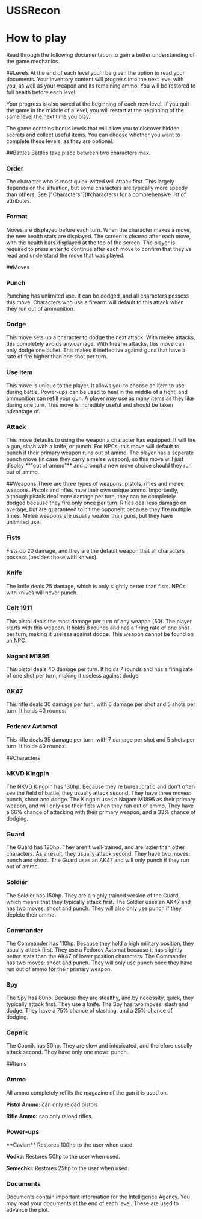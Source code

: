 # USSRecon

# How to play
Read through the following documentation to gain a better understanding of the game mechanics.

##Levels
At the end of each level you'll be given the option to read your documents. Your inventory content will progress into 
the next level with you, as well as your weapon and its remaining ammo. You will be restored to full health before each 
level.

Your progress is also saved at the beginning of each new level. If you quit the game in the middle of a level, you will
restart at the beginning of the same level the next time you play.

The game contains bonus levels that will allow you to discover hidden secrets and collect useful items. You can choose
whether you want to complete these levels, as they are optional.

##Battles
Battles take place between two characters max.

<h3>Order</h3>
The character who is most quick-witted will attack first. This largely depends on the situation, but some characters
are typically more speedy than others. See ["Characters"](#characters) for a comprehensive list of attributes.

<h3>Format</h3>
Moves are displayed before each turn. When the character makes a move, the new health stats are displayed. The screen is
cleared after each move, with the health bars displayed at the top of the screen. The player is required to press enter
to continue after each move to confirm that they've read and understand the move that was played.

##Moves

<h3>Punch</h3>
Punching has unlimited use. It can be dodged, and all characters possess this move. Characters who use a firearm will
default to this attack when they run out of ammunition.

<h3>Dodge</h3>
This move sets up a character to dodge the next attack. With melee attacks, this completely avoids any damage. With
firearm attacks, this move can only dodge one bullet. This makes it ineffective against guns that have a rate of fire
higher than one shot per turn.

<h3>Use Item</h3>
This move is unique to the player. It allows you to choose an item to use during battle. Power-ups can be used to heal
in the middle of a fight, and ammunition can refill your gun. A player may use as many items as they like during one
turn. This move is incredibly useful and should be taken advantage of.

<h3>Attack</h3>
This move defaults to using the weapon a character has equipped. It will fire a gun, slash with a knife, or punch. For
NPCs, this move will default to punch if their primary weapon runs out of ammo. The player has a separate punch move
(in case they carry a melee weapon), so this move will just display **"out of ammo"** and prompt a new move choice
should they run out of ammo.

##Weapons
There are three types of weapons: pistols, rifles and melee weapons. Pistols and rifles have their own unique ammo. 
Importantly, although pistols deal more damage per turn, they can be completely dodged because they fire only once per
turn. Rifles deal less damage on average, but are guaranteed to hit the opponent because they fire multiple times.
Melee weapons are usually weaker than guns, but they have unlimited use.

<h3>Fists</h3>
Fists do 20 damage, and they are the default weapon that all characters possess (besides those with knives).

<h3>Knife</h3>
The knife deals 25 damage, which is only slightly better than fists. NPCs with knives will never punch.

<h3>Colt 1911</h3>
This pistol deals the most damage per turn of any weapon (50). The player starts with this weapon. It holds 8 rounds and
has a firing rate of one shot per turn, making it useless against dodge. This weapon cannot be found on an NPC.

<h3>Nagant M1895</h3>
This pistol deals 40 damage per turn. It holds 7 rounds and has a firing rate of one shot per turn, making it useless
against dodge.

<h3>AK47</h3>
This rifle deals 30 damage per turn, with 6 damage per shot and 5 shots per turn. It holds 40 rounds.

<h3>Federov Avtomat</h3>
This rifle deals 35 damage per turn, with 7 damage per shot and 5 shots per turn. It holds 40 rounds.

##Characters

<h3>NKVD Kingpin</h3>
The NKVD Kingpin has 130hp. Because they're bureaucratic and don't often see the field of battle, they usually attack
second. They have three moves: punch, shoot and dodge. The Kingpin uses a Nagant M1895 as their primary weapon, and
will only use their fists when they run out of ammo. They have a 66% chance of attacking with their primary weapon, and
a 33% chance of dodging.

<h3>Guard</h3>
The Guard has 120hp. They aren't well-trained, and are lazier than other characters. As a result, they usually attack
second. They have two moves: punch and shoot. The Guard uses an AK47 and will only punch if they run out of ammo.

<h3>Soldier</h3>
The Soldier has 150hp. They are a highly trained version of the Guard, which means that they typically attack first. The
Soldier uses an AK47 and has two moves: shoot and punch. They will also only use punch if they deplete their ammo.

<h3>Commander</h3>
The Commander has 110hp. Because they hold a high military position, they usually attack first. They use a Fedorov
Avtomat because it has slightly better stats than the AK47 of lower position characters. The Commander has two moves:
shoot and punch. They will only use punch once they have run out of ammo for their primary weapon.

<h3>Spy</h3>
The Spy has 80hp. Because they are stealthy, and by necessity, quick, they typically attack first. They use a knife. The
Spy has two moves: slash and dodge. They have a 75% chance of slashing, and a 25% chance of dodging.

<h3>Gopnik</h3>
The Gopnik has 50hp. They are slow and intoxicated, and therefore usually attack second. They have only one move: punch.

##Items

<h3>Ammo</h3>
All ammo completely refills the magazine of the gun it is used on.

**Pistol Ammo:** can only reload pistols

**Rifle Ammo:** can only reload rifles.

<h3>Power-ups</h3>
**Caviar:** Restores 100hp to the user when used.

**Vodka:** Restores 50hp to the user when used.

**Semechki:** Restores 25hp to the user when used.

<h3>Documents</h3>
Documents contain important information for the Intelligence Agency. You may read your documents at the end of each
level. These are used to advance the plot.